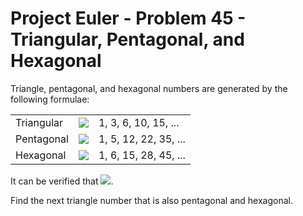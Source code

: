# Project Euler - Problem 45 - Triangular, Pentagonal, and Hexagonal
Triangle, pentagonal, and hexagonal numbers are generated by the following formulae:

<table>
<tbody>
<tr>
<td>Triangular</td>
<td><img src="https://render.githubusercontent.com/render/math?math=T_n = n(n%2b1)/2"></td>
<td>1, 3, 6, 10, 15, ...</td>
</tr>
<td>Pentagonal</td>
<td><img src="https://render.githubusercontent.com/render/math?math=P_n = n(3n%2d1)/2"></td>
<td>1, 5, 12, 22, 35, ...</td>
</tr>
<td>Hexagonal</td>
<td><img src="https://render.githubusercontent.com/render/math?math=H_n = n(2n%2d1)"></td>
<td>1, 6, 15, 28, 45, ...</td>
</tr>
</tbody>
</table>

It can be verified that <img src="https://render.githubusercontent.com/render/math?math=T_{285} = P_{165} = H_{143} = 40755">.

Find the next triangle number that is also pentagonal and hexagonal.
